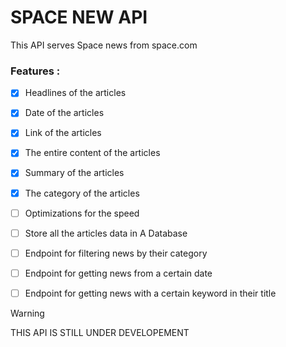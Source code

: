 # SPACE NEW API

<span> This API serves Space news from space.com </span>

### Features :
* [x] Headlines of the articles
* [x] Date of the articles
* [x] Link of the articles
* [x] The entire content of the articles
* [x] Summary of the articles
* [x] The category of the articles
* [ ] Optimizations for the speed
* [ ] Store all the articles data in A Database 
* [ ] Endpoint for filtering news by their category
* [ ] Endpoint for getting news from a certain date
* [ ] Endpoint for getting news with a certain keyword in their title


> [!WARNING]
> THIS API IS STILL UNDER DEVELOPEMENT
